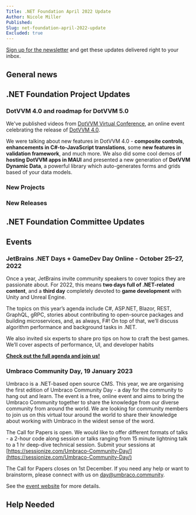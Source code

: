 ```yaml
---
Title: .NET Foundation April 2022 Update
Author: Nicole Miller
Published:
Slug: net-foundation-april-2022-update
Excluded: true
---
```



[Sign up for the newsletter](https://eepurl.com/dhL_qb) and get these updates delivered right to your inbox.

## General news




## .NET Foundation Project Updates

### DotVVM 4.0 and roadmap for DotVVM 5.0

We've published videos from [DotVVM Virtual Conference](https://www.youtube.com/watch?v=NAFYNAYbsE0&list=PLq1wAETqUjIa8ZHtBuNstZRVBlheO82Rg&index=1), an online event celebrating the release of [DotVVM 4.0](https://www.dotvvm.com/blog/88/Released-DotVVM-4-0). 

We were talking about new features in DotVVM 4.0 - **composite controls**, **enhancements in C#-to-JavaScript translations**, some **new features in validation framework**, and much more. We also did some cool demos of **hosting DotVVM apps in MAUI** and presented a new generation of **DotVVM Dynamic Data**, a powerful library which auto-generates forms and grids based of your data models.

### New Projects







### New Releases








## .NET Foundation Committee Updates





## Events

### JetBrains .NET Days + GameDev Day Online - October 25–27, 2022

Once a year, JetBrains invite community speakers to cover topics they are passionate about. For 2022, this means **two days full of .NET-related content**, and a **third day** completely devoted to **game development** with Unity and Unreal Engine. 

The topics on this year’s agenda include C#, ASP.NET, Blazor, REST, GraphQL, gRPC, stories about contributing to open-source packages and building microservices, and, as always, F#! On top of that, we’ll discuss algorithm performance and background tasks in .NET. 

We also invited six experts to share pro tips on how to craft the best games. We’ll cover aspects of performance, UI, and developer habits

[**Check out the full agenda and join us!**](https://pages.jetbrains.com/dotnet-days-2022/dnf/)

### Umbraco Community Day, 19 January 2023

Umbraco is a .NET-based open source CMS. This year, we are organising the first edition of Umbraco Community Day - a day for the community to hang out and learn. The event is a free, online event and aims to bring the Umbraco Community together to share the knowledge from our diverse community from around the world. We are looking for community members to join us on this virtual tour around the world to share their knowledge about working with Umbraco in the widest sense of the word.

The Call for Papers is open. We would like to offer different formats of talks - a 2-hour code along session or talks ranging from 15 minute lightning talk to a 1 hr deep-dive technical session. Submit your sessions at [https://sessionize.com/Umbraco-Community-Day/](https://sessionize.com/Umbraco-Community-Day/)

The Call for Papers closes on 1st December. If you need any help or want to brainstorm, please connect with us on day@umbraco.community.

See the [event website](https://day.umbraco.community/) for more details.

## Help Needed





